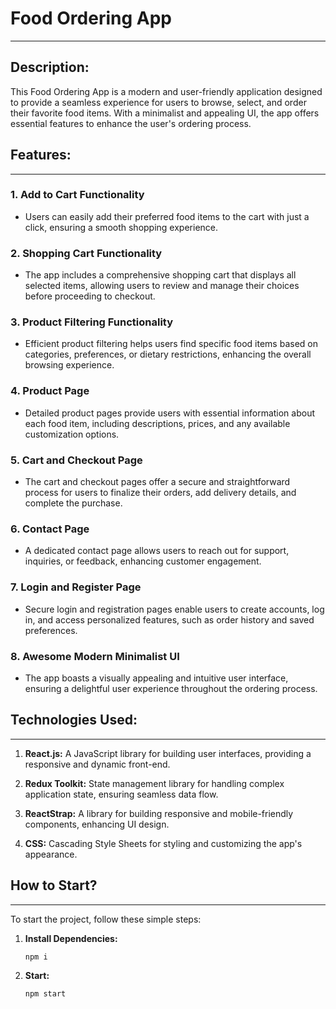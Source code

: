 # Food Ordering App
---

## Description:

This Food Ordering App is a modern and user-friendly application designed to provide a seamless experience for users to browse, select, and order their favorite food items. With a minimalist and appealing UI, the app offers essential features to enhance the user's ordering process.

## Features:
---

### 1. Add to Cart Functionality

- Users can easily add their preferred food items to the cart with just a click, ensuring a smooth shopping experience.

### 2. Shopping Cart Functionality

- The app includes a comprehensive shopping cart that displays all selected items, allowing users to review and manage their choices before proceeding to checkout.

### 3. Product Filtering Functionality

- Efficient product filtering helps users find specific food items based on categories, preferences, or dietary restrictions, enhancing the overall browsing experience.

### 4. Product Page

- Detailed product pages provide users with essential information about each food item, including descriptions, prices, and any available customization options.

### 5. Cart and Checkout Page

- The cart and checkout pages offer a secure and straightforward process for users to finalize their orders, add delivery details, and complete the purchase.

### 6. Contact Page

- A dedicated contact page allows users to reach out for support, inquiries, or feedback, enhancing customer engagement.

### 7. Login and Register Page

- Secure login and registration pages enable users to create accounts, log in, and access personalized features, such as order history and saved preferences.

### 8. Awesome Modern Minimalist UI

- The app boasts a visually appealing and intuitive user interface, ensuring a delightful user experience throughout the ordering process.

## Technologies Used:

---

1. **React.js:** A JavaScript library for building user interfaces, providing a responsive and dynamic front-end.

2. **Redux Toolkit:** State management library for handling complex application state, ensuring seamless data flow.

3. **ReactStrap:** A library for building responsive and mobile-friendly components, enhancing UI design.

4. **CSS:** Cascading Style Sheets for styling and customizing the app's appearance.

## How to Start?

---

To start the project, follow these simple steps:

1. **Install Dependencies:**
   ```bash
   npm i

  2. **Start:**
     ```bash
     npm start
  
